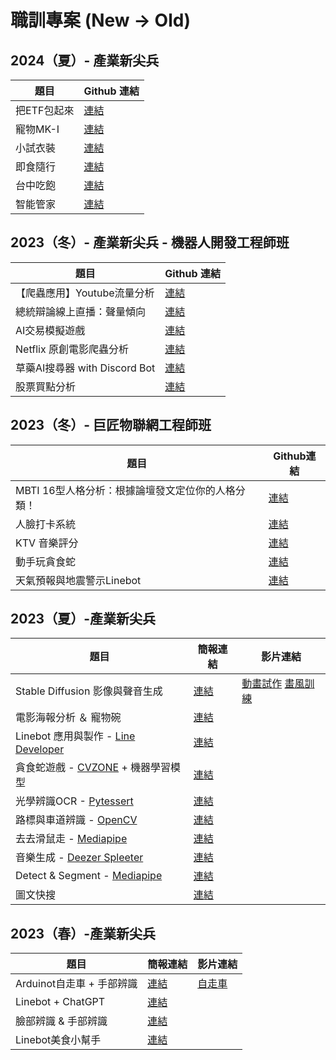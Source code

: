 # 職訓專案 (New -> Old)
## 2024（夏）- 產業新尖兵
|  題目  | Github 連結 |
|  ----  | ---- |
| 把ETF包起來 | [連結](https://github.com/Allen43171/2024_project)|
| 寵物MK-I | [連結](https://github.com/Kumo1e/hfu_project/tree/main)|
| 小試衣裝 |[連結](https://github.com/cj20200112/shirt)|
| 即食隨行 |[連結]()|
| 台中吃飽 |[連結](https://github.com/Maverick80573/2024_Project/tree/main?tab=readme-ov-file#2024_project)|
| 智能管家 | [連結](https://github.com/OLDTHINKER1122/Smart_Garden)|


## 2023（冬）- 產業新尖兵 - 機器人開發工程師班
|  題目  | Github 連結 |
|  ----  | ---- |
|【爬蟲應用】Youtube流量分析 | [連結](https://github.com/Allen43171/2024_project)|
| 總統辯論線上直播：聲量傾向 | [連結](https://docs.google.com/presentation/d/1b1il1hdUq0v5nbCuG70v8733walsQ3Pa/edit?usp=drive_link&ouid=106659503145395898140&rtpof=true&sd=true)|
| AI交易模擬遊戲 |[連結](https://docs.google.com/presentation/d/1twJnzCXSIQNOGfAG4QY-aAE-L-SfiWZH/edit?usp=drive_link&ouid=106659503145395898140&rtpof=true&sd=true)|
| Netflix 原創電影爬蟲分析 |[連結](https://www.canva.com/design/DAF74lvxmPw/rPacBLo_5drpol_oOS68Aw/view?utm_content=DAF74lvxmPw&utm_campaign=designshare&utm_medium=link&utm_source=editor#2)|
| 草藥AI搜尋器 with Discord Bot |[連結](https://docs.google.com/presentation/d/1wqMNd7JYCBR_hf16VxPo7hRog-32tTS-/edit?usp=drive_link&ouid=106659503145395898140&rtpof=true&sd=true)|
| 股票買點分析 | [連結](https://docs.google.com/presentation/d/1bsbOKRPwjJg-vSwnbGRat_QUh4WB9Kk4/edit?usp=drive_link&ouid=106659503145395898140&rtpof=true&sd=true)|


## 2023（冬）- 巨匠物聯網工程師班
|  題目  | Github連結|
|  ----  | ---- |
| MBTI 16型人格分析：根據論壇發文定位你的人格分類！ | [連結](https://github.com/yunjiee/MBTI_project)|
| 人臉打卡系統| [連結](https://github.com/Hungtom831206/Face-Recognition)|
| KTV 音樂評分|[連結](https://github.com/bmcpanda/gjun_python_basic)|
| 動手玩貪食蛇|[連結](https://github.com/LonelyCaesar/Hand-tracking-mini-game)|
| 天氣預報與地震警示Linebot|[連結](https://github.com/LonelyCaesar/line-bot-weather-bot)|

## 2023（夏）-產業新尖兵
|  題目  | 簡報連結 | 影片連結|
|  ----  | ----  | ---- |
| Stable Diffusion 影像與聲音生成 | [連結](https://docs.google.com/presentation/d/1YSsyVjjnDJJjk7lLowWvT03_YIh4n3mP/edit?usp=drive_link&ouid=106659503145395898140&rtpof=true&sd=true) | [動畫試作](https://drive.google.com/file/d/1_OndJBwg47OaWXgPaJ9IPsK66X0umFHd/view?usp=sharing) [畫風訓練](https://drive.google.com/file/d/1TNTf2Em1--fVbychGpHV6YrEAe348NRi/view?usp=drive_link)|
| 電影海報分析 ＆ 寵物碗 | [連結](https://docs.google.com/presentation/d/165673ha-pQL8LxWCPgbhDGOMBBGyeuD3/edit?usp=drive_link&ouid=106659503145395898140&rtpof=true&sd=true) ||
| Linebot 應用與製作 - [Line Developer](https://developers.line.biz/zh-hant/services/bot-designer/) | [連結](https://docs.google.com/presentation/d/1rmIceg1aIRGQ_sgqkXANGdIZeSo8_5WP/edit?usp=drive_link&ouid=106659503145395898140&rtpof=true&sd=true) ||
| 貪食蛇遊戲 - [CVZONE](https://www.computervision.zone/) + 機器學習模型  | [連結](https://www.canva.com/design/DAFtiXBg_Rs/1-bmYPQW8L9EUnVC6qTGIQ/view?utm_content=DAFtiXBg_Rs&utm_campaign=designshare&utm_medium=link&utm_source=publishsharelink#2) ||
| 光學辨識OCR - [Pytessert](https://pypi.org/project/pytesseract/) | [連結](https://docs.google.com/presentation/d/1wiaVJg0IpUS5qss5Wi_-_CKCcDm3xBCq/edit?usp=drive_link&ouid=106659503145395898140&rtpof=true&sd=true) ||
| 路標與車道辨識 - [OpenCV](https://opencv.org/) | [連結](https://docs.google.com/presentation/d/1_5jtT6cI-JBBWfJ1CbC7_f9a9OF_-VKc/edit?usp=drive_link&ouid=106659503145395898140&rtpof=true&sd=true) ||
| 去去滑鼠走 - [Mediapipe](https://developers.google.com/mediapipe)  | [連結](https://docs.google.com/presentation/d/1BS9GbuQOyt_oyoCs2JzL55PLusBGOWU7/edit?usp=drive_link&ouid=106659503145395898140&rtpof=true&sd=true) ||
| 音樂生成 - [Deezer Spleeter](https://github.com/deezer/spleeter) | [連結](https://docs.google.com/presentation/d/1F8v0w8u4GCJDzeyMw-uqriz1_jckUfbR/edit?usp=drive_link&ouid=106659503145395898140&rtpof=true&sd=true) ||
| Detect & Segment - [Mediapipe](https://developers.google.com/mediapipe) | [連結](https://docs.google.com/presentation/d/1lDb6HL8rxX7o1h9x3zqzF5QC5P69dqX7/edit?usp=drive_link&ouid=106659503145395898140&rtpof=true&sd=true) ||
| 圖文快搜 | [連結](https://docs.google.com/presentation/d/1E2-RwoirUBvdFC2_RMCJAMsZd9_1YWhwOMFMQlqoBMM/edit?usp=drive_link) ||


## 2023（春）-產業新尖兵
|  題目  | 簡報連結 | 影片連結 |
|  ----  | ----  | ---- |
| Arduinot自走車 + 手部辨識  | [連結](https://docs.google.com/presentation/d/1nv2bYVgAy6D_JHndNl_RNbnsYNxrZ7uJ/edit?usp=drive_link&ouid=106659503145395898140&rtpof=true&sd=true) | [自走車](https://drive.google.com/file/d/1CSkDoVzliT0UhhHbPMmPLFT3nUtdBNy_/view?usp=sharing)|
| Linebot + ChatGPT  | [連結](https://docs.google.com/presentation/d/1QgIVdQNpVu1PYhntSEz3pmjesgvKkoWB/edit?usp=drive_link&ouid=106659503145395898140&rtpof=true&sd=true) ||
| 臉部辨識 & 手部辨識  | [連結](https://docs.google.com/presentation/d/1sNp5oo-yqM6FmQp_vxiQvzQ5og7Vm4Ba/edit?usp=drive_link&ouid=106659503145395898140&rtpof=true&sd=true) ||
| Linebot美食小幫手  | [連結](https://www.canva.com/design/DAFZtRjRIkc/FAFTUBbFl7aQUwThSsa5jw/view) ||

<!--
**ChungyiBossi/ChungyiBossi** is a ✨ _special_ ✨ repository because its `README.md` (this file) appears on your GitHub profile.

Here are some ideas to get you started:

- 🔭 I’m currently working on ...
- 🌱 I’m currently learning ...
- 👯 I’m looking to collaborate on ...
- 🤔 I’m looking for help with ...
- 💬 Ask me about ...
- 📫 How to reach me: ...
- 😄 Pronouns: ...
- ⚡ Fun fact: ...
-->
